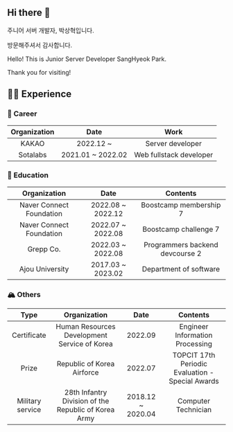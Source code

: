 ## Hi there 👋

주니어 서버 개발자, 박상혁입니다.

방문해주셔서 감사합니다.

Hello! This is Junior Server Developer SangHyeok Park.

Thank you for visiting!

## 🚴‍♂️ Experience
### 🏢 Career
| Organization | Date | Work |
| :----------: | :--: | :--: |
| KAKAO | 2022.12 ~ | Server developer |
| Sotalabs | 2021.01 ~ 2022.02 | Web fullstack developer |

### 🏫 Education
| Organization | Date | Contents |
| :----------: | :--: | :------: |
| Naver Connect Foundation | 2022.08 ~ 2022.12 | Boostcamp membership 7 |
| Naver Connect Foundation | 2022.07 ~ 2022.08 | Boostcamp challenge 7 |
| Grepp Co. | 2022.03 ~ 2022.08 | Programmers backend devcourse 2 |
| Ajou University | 2017.03 ~ 2023.02 | Department of software |

### 🏔 Others
| Type | Organization | Date | Contents |
| :--: | :----------: | :--: | :------: |
| Certificate | Human Resources Development Service of Korea | 2022.09 | Engineer Information Processing |
| Prize | Republic of Korea Airforce | 2022.07 | TOPCIT 17th Periodic Evaluation - Special Awards|
| Military service | 28th Infantry Division of the Republic of Korea Army | 2018.12 ~ 2020.04 | Computer Technician |
<!--
**park0503/park0503** is a ✨ _special_ ✨ repository because its `README.md` (this file) appears on your GitHub profile.

Here are some ideas to get you started:

- 🔭 I’m currently working on ...
- 🌱 I’m currently learning ...
- 👯 I’m looking to collaborate on ...
- 🤔 I’m looking for help with ...
- 💬 Ask me about ...
- 📫 How to reach me: ...
- 😄 Pronouns: ...
- ⚡ Fun fact: ...
-->
